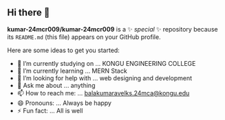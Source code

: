 ## Hi there 👋


**kumar-24mcr009/kumar-24mcr009** is a ✨ _special_ ✨ repository because its `README.md` (this file) appears on your GitHub profile.

Here are some ideas to get you started:

- 🔭 I’m currently studying on ... KONGU ENGINEERING COLLEGE
- 🌱 I’m currently learning ... MERN Stack
- 🤔 I’m looking for help with ... web designing and development
- 💬 Ask me about ... anything
- 📫 How to reach me: ... balakumaravelks.24mca@kongu.edu
- 😄 Pronouns: ... Always be happy
- ⚡ Fun fact: ... All is well
